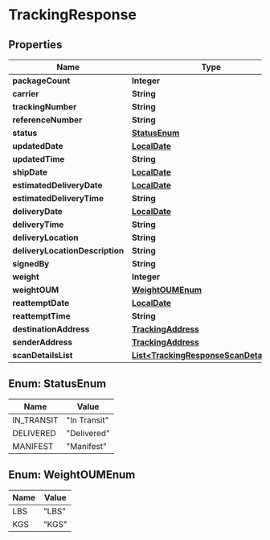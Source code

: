 

# TrackingResponse

## Properties

Name | Type | Description | Notes
------------ | ------------- | ------------- | -------------
**packageCount** | **Integer** |  |  [optional]
**carrier** | **String** |  |  [optional]
**trackingNumber** | **String** |  |  [optional]
**referenceNumber** | **String** |  |  [optional]
**status** | [**StatusEnum**](#StatusEnum) |  |  [optional]
**updatedDate** | [**LocalDate**](LocalDate.md) |  |  [optional]
**updatedTime** | **String** |  |  [optional]
**shipDate** | [**LocalDate**](LocalDate.md) |  |  [optional]
**estimatedDeliveryDate** | [**LocalDate**](LocalDate.md) |  |  [optional]
**estimatedDeliveryTime** | **String** |  |  [optional]
**deliveryDate** | [**LocalDate**](LocalDate.md) |  |  [optional]
**deliveryTime** | **String** |  |  [optional]
**deliveryLocation** | **String** |  |  [optional]
**deliveryLocationDescription** | **String** |  |  [optional]
**signedBy** | **String** |  |  [optional]
**weight** | **Integer** |  |  [optional]
**weightOUM** | [**WeightOUMEnum**](#WeightOUMEnum) |  |  [optional]
**reattemptDate** | [**LocalDate**](LocalDate.md) |  |  [optional]
**reattemptTime** | **String** |  |  [optional]
**destinationAddress** | [**TrackingAddress**](TrackingAddress.md) |  |  [optional]
**senderAddress** | [**TrackingAddress**](TrackingAddress.md) |  |  [optional]
**scanDetailsList** | [**List&lt;TrackingResponseScanDetailsList&gt;**](TrackingResponseScanDetailsList.md) |  |  [optional]



## Enum: StatusEnum

Name | Value
---- | -----
IN_TRANSIT | &quot;In Transit&quot;
DELIVERED | &quot;Delivered&quot;
MANIFEST | &quot;Manifest&quot;



## Enum: WeightOUMEnum

Name | Value
---- | -----
LBS | &quot;LBS&quot;
KGS | &quot;KGS&quot;



